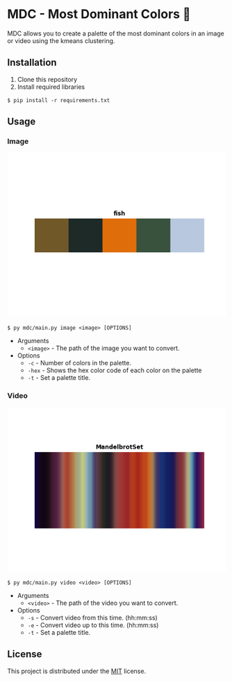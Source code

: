 # MDC - Most Dominant Colors 🎨
MDC allows you to create a palette of the most dominant colors in an image or video using the kmeans clustering.
## Installation
1. Clone this repository
2. Install required libraries
```
$ pip install -r requirements.txt
```
## Usage
### Image
![](fish.png)
```
$ py mdc/main.py image <image> [OPTIONS]
```
-	Arguments 
	-	`<image>` - The path of the image you want to convert.
- Options
	- `-c` - Number of colors in the palette.
	- `-hex` - Shows the hex color code of each color on the palette
	- `-t` - Set a palette title.


### Video
![](MandelbrotSet.png)
```
$ py mdc/main.py video <video> [OPTIONS]
```
-	Arguments 
	-	`<video>` - The path of the video you want to convert.
- Options
	- `-s` - Convert video from this time. (hh:mm:ss)
	- `-e` - Convert video up to this time. (hh:mm:ss)
	- `-t` - Set a palette title.

## License
This project is distributed under the [MIT](LICENSE) license.